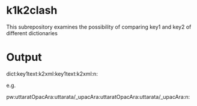 # k1k2clash
This subrepository examines the possibility of comparing key1 and key2 of different dictionaries

# Output
dict:key1text:k2xml:key1text:k2xml:n:

e.g.

pw:uttaratOpacAra:<key2>uttarata/_upacAra</key2>:uttaratOpacAra:<key2>uttarata/_upacAra</key2>:n:

